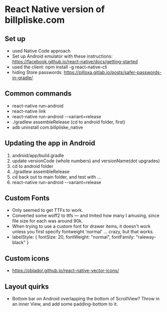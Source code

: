 # React Native version of billpliske.com

## Set up

-   used Native Code approach
-   Set up Android emulator with these instructions: https://facebook.github.io/react-native/docs/getting-started
-   used the client: npm install -g react-native-cli
-   hiding Store passwords: https://pilloxa.gitlab.io/posts/safer-passwords-in-gradle/

## Common commands

-   react-native run-android
-   react-native link
-   react-native run-android --variant=release
-   ./gradlew assembleRelease (cd to android folder, first)
-   adb uninstall com.billpliske_native

## Updating the app in Android

1.  android/app/build.gradle
2.  update versionCode (whole numbers) and versionName(dot upgrades)
3.  cd to android folder
4.  ./gradlew assembleRelease
5.  cd back out to main folder, and test with ...
6.  react-native run-android --variant=release

## Custom Fonts

-   Only seemed to get TTFs to work.
-   Converted some woff2 to ttfs — and lmited how many I amusing, since file size for each was around 90k.
-   When trying to use a custom font for drawer items, it doesn't work unless you first specify fontweight 'normal' ... crazy, but that works.
-   labelStyle: {
    fontSize: 20,
    fontWeight: "normal",
    fontFamily: "raleway-black"
    }

## Custom icons

-   https://oblador.github.io/react-native-vector-icons/

## Layout quirks

-   Bottom bar on Android overlapping the bottom of ScrollView? Throw in an inner View, and add some padding-bottom to it.
